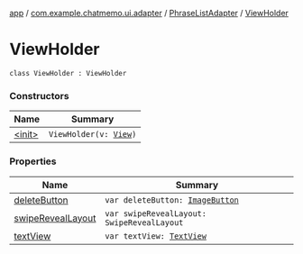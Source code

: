 [app](../../../index.md) / [com.example.chatmemo.ui.adapter](../../index.md) / [PhraseListAdapter](../index.md) / [ViewHolder](./index.md)

# ViewHolder

`class ViewHolder : ViewHolder`

### Constructors

| Name | Summary |
|---|---|
| [&lt;init&gt;](-init-.md) | `ViewHolder(v: `[`View`](https://developer.android.com/reference/android/view/View.html)`)` |

### Properties

| Name | Summary |
|---|---|
| [deleteButton](delete-button.md) | `var deleteButton: `[`ImageButton`](https://developer.android.com/reference/android/widget/ImageButton.html) |
| [swipeRevealLayout](swipe-reveal-layout.md) | `var swipeRevealLayout: SwipeRevealLayout` |
| [textView](text-view.md) | `var textView: `[`TextView`](https://developer.android.com/reference/android/widget/TextView.html) |
